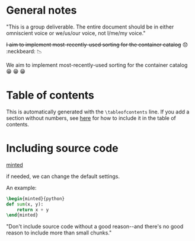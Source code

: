 # General notes
"This is a group deliverable.  The entire document should be in either omniscient voice or we/us/our voice, not I/me/my voice."

~~I aim to implement most-recently-used sorting for the container catalog~~ :disappointed: :neckbeard: :chart_with_downwards_trend:

We aim to implement most-recently-used sorting for the container catalog :grin: :grin: :grin:


# Table of contents
This is automatically generated with the `\tableofcontents` line.
If you add a section without numbers, see [here](https://www.overleaf.com/learn/latex/Table_of_contents) for how to include it
in the table of contents.

# Including source code
[minted](https://www.overleaf.com/learn/latex/Code_Highlighting_with_minted)

if needed, we can change the default settings.

An example:
```latex
\begin{minted}{python}
def sum(x, y):
    return x + y
\end{minted}
```

"Don't include source code without a good reason--and there's no good reason to include more than small chunks."

